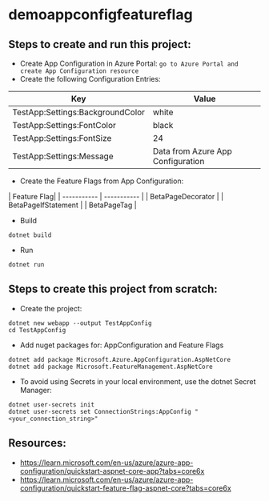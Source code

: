 # demoappconfigfeatureflag
## Steps to create and run this project:
- Create App Configuration in Azure Portal: `go to Azure Portal and create App Configuration resource`
- Create the following Configuration Entries:

| Key| Value|
| ----------- | ----------- |
| TestApp:Settings:BackgroundColor| white|
| TestApp:Settings:FontColor | black|
| TestApp:Settings:FontSize | 24|
| TestApp:Settings:Message | Data from Azure App Configuration|

- Create the Feature Flags from App Configuration:

| Feature Flag|
| ----------- | ----------- |
| BetaPageDecorator |
| BetaPageIfStatement |
| BetaPageTag | 

- Build
```
dotnet build
```

- Run
```
dotnet run
```

## Steps to create this project from scratch:

- Create the project: 
```
dotnet new webapp --output TestAppConfig
cd TestAppConfig
```
- Add nuget packages for: AppConfiguration and Feature Flags
```
dotnet add package Microsoft.Azure.AppConfiguration.AspNetCore
dotnet add package Microsoft.FeatureManagement.AspNetCore
```
- To avoid using Secrets in your local environment, use the dotnet Secret Manager:
```
dotnet user-secrets init
dotnet user-secrets set ConnectionStrings:AppConfig "<your_connection_string>"
```


## Resources:

- https://learn.microsoft.com/en-us/azure/azure-app-configuration/quickstart-aspnet-core-app?tabs=core6x
- https://learn.microsoft.com/en-us/azure/azure-app-configuration/quickstart-feature-flag-aspnet-core?tabs=core6x